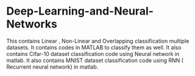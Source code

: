 # Deep-Learning-and-Neural-Networks
This contains Linear , Non-Linear and Overlapping classification multiple datasets.
It contains codes in MATLAB to classify them as well.
It also contains Cifar-10 dataset classification code using Neural network in matlab.
It also contains MNIST dataset classification code using RNN ( Recurrent neural network) in matlab.
